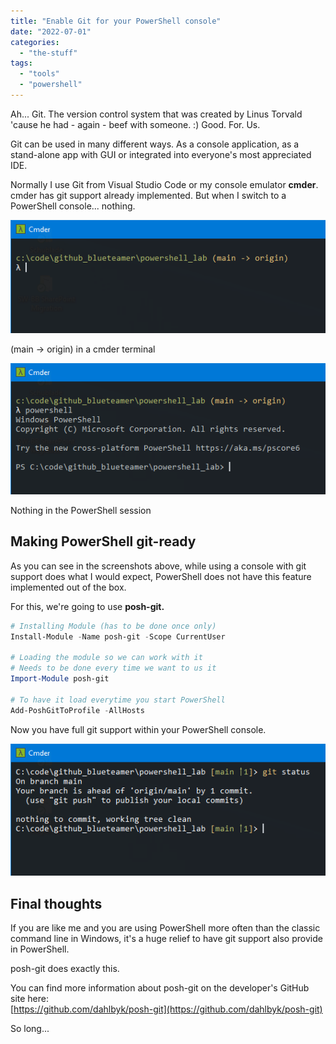 ```yaml
---
title: "Enable Git for your PowerShell console"
date: "2022-07-01"
categories: 
  - "the-stuff"
tags: 
  - "tools"
  - "powershell"
---
```


Ah... Git. The version control system that was created by Linus Torvald 'cause he had - again - beef with someone. :) Good. For. Us.

<!--more-->

Git can be used in many different ways. As a console application, as a stand-alone app with GUI or integrated into everyone's most appreciated IDE.

Normally I use Git from Visual Studio Code or my console emulator **cmder**. cmder has git support already implemented. But when I switch to a PowerShell console... nothing.

![](images/git.powershell.cmder_.screenshot.png)

(main -> origin) in a cmder terminal

![](images/git.powershell.cmder_.screenshot01.png)

Nothing in the PowerShell session

## Making PowerShell git-ready

As you can see in the screenshots above, while using a console with git support does what I would expect, PowerShell does not have this feature implemented out of the box.

For this, we're going to use **posh-git.**

```powershell
# Installing Module (has to be done once only)
Install-Module -Name posh-git -Scope CurrentUser

# Loading the module so we can work with it
# Needs to be done every time we want to us it
Import-Module posh-git 

# To have it load everytime you start PowerShell
Add-PoshGitToProfile -AllHosts
```

Now you have full git support within your PowerShell console.

![](images/git.powershell.cmder_.screenshot02.png)

## Final thoughts

If you are like me and you are using PowerShell more often than the classic command line in Windows, it's a huge relief to have git support also provide in PowerShell.

posh-git does exactly this.

You can find more information about posh-git on the developer's GitHub site here:  
[https://github.com/dahlbyk/posh-git](https://github.com/dahlbyk/posh-git)

So long...
